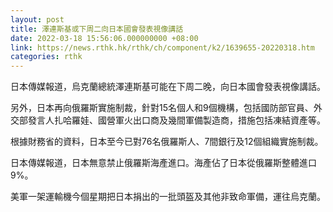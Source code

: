 ```yaml
---
layout: post
title: 澤連斯基或下周二向日本國會發表視像講話
date: 2022-03-18 15:56:06.000000000 +08:00
link: https://news.rthk.hk/rthk/ch/component/k2/1639655-20220318.htm
categories: rthk
---
```


日本傳媒報道，烏克蘭總統澤連斯基可能在下周二晚，向日本國會發表視像講話。

另外，日本再向俄羅斯實施制裁，針對15名個人和9個機構，包括國防部官員、外交部發言人扎哈羅娃、國營軍火出口商及幾間軍備製造商，措施包括凍結資產等。

根據財務省的資料，日本至今已對76名俄羅斯人、7間銀行及12個組織實施制裁。

日本傳媒報道，日本無意禁止俄羅斯海產進口。海產佔了日本從俄羅斯整體進口9%。

美軍一架運輸機今個星期把日本捐出的一批頭盔及其他非致命軍備，運往烏克蘭。
